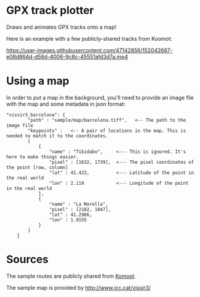 # GPX track plotter
Draws and animates GPX tracks onto a map!

Here is an example with a few publicly-shared tracks from Koomot:

https://user-images.githubusercontent.com/47142856/152042667-e08d864d-d58d-4006-9c8c-45551afd3d7a.mp4

# Using a map
In order to put a map in the background, you'll need to provide an image file with the map and some metadata in json format:
```
"vissir3_barcelona": {
        "path" : "sample/map/barcelona.tiff",   <-- The path to the image file
        "keypoints" :   <-- A pair of locations in the map. This is needed to match it to the coordinates.
        [
            {
                "name" : "Tibidabo",     <--- This is ignored. It's here to make things easier.
                "pixel" : [1632, 1739],  <--- The pixel coordinates of the point [row, column]
                "lat" : 41.423,          <--- Latitude of the point in the real world
                "lon" : 2.119            <--- Longitude of the point in the real world
            },
            {
                "name" : "La Morella",
                "pixel" : [2182, 1047],
                "lat" : 41.2966,
                "lon" : 1.9155
            }
        ]
    }
```

# Sources
The sample routes are publicly shared from [Komoot](komoot.com.com).


The sample map is provided by http://www.icc.cat/vissir3/
